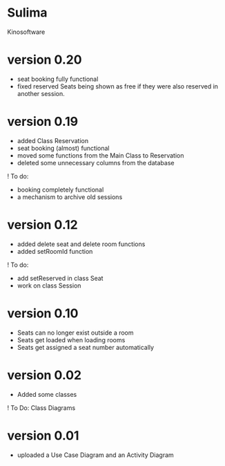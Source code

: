 # Sulima
Kinosoftware

# version 0.20
+ seat booking fully functional
+ fixed reserved Seats being shown as free if they were also reserved in another session.

# version 0.19
+ added Class Reservation
+ seat booking (almost) functional
+ moved some functions from the Main Class to Reservation
+ deleted some unnecessary columns from the database

! To do:
- booking completely functional
- a mechanism to archive old sessions

# version 0.12
+ added delete seat and delete room functions
+ added setRoomId function

! To do:
- add setReserved in class Seat
- work on class Session
         
# version 0.10
+ Seats can no longer exist outside a room
+ Seats get loaded when loading rooms
+ Seats get assigned a seat number automatically

# version 0.02
+ Added some classes

! To Do: Class Diagrams

# version 0.01
+ uploaded a Use Case Diagram and an Activity Diagram
   

